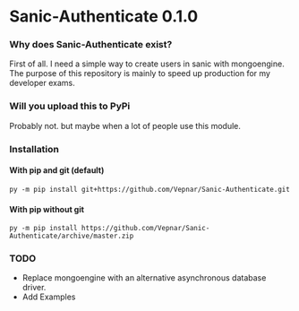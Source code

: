 # Sanic-Authenticate 0.1.0

### Why does Sanic-Authenticate exist?
First of all. I need a simple way to create users in sanic with mongoengine.
The purpose of this repository is mainly to speed up production for my developer exams.

### Will you upload this to PyPi
Probably not. but maybe when a lot of people use this module.

### Installation

#### With pip and git (default)
`py -m pip install git+https://github.com/Vepnar/Sanic-Authenticate.git`

#### With pip without git
`py -m pip install https://github.com/Vepnar/Sanic-Authenticate/archive/master.zip`


### TODO
- Replace mongoengine with an alternative asynchronous database driver.
- Add Examples
